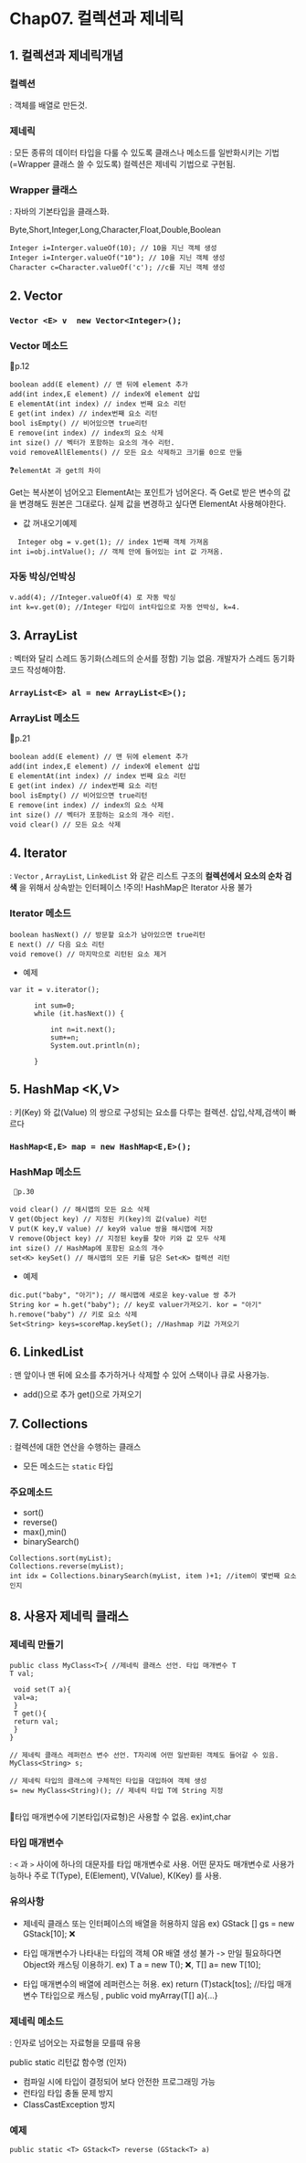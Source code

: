 # Chap07. 컬렉션과 제네릭

## 1. 컬렉션과 제네릭개념

### 컬렉션 
: 객체를 배열로 만든것. 

### 제네릭 
: 모든 종류의 데이터 타입을 다룰 수 있도록 클래스나 메소드를 일반화시키는 기법 (=Wrapper 클래스 쓸 수 있도록) 컬렉션은 제네릭 기법으로 구현됨.

### Wrapper 클래스 
: 자바의 기본타입을 클래스화. 

Byte,Short,Integer,Long,Character,Float,Double,Boolean


```
Integer i=Interger.valueOf(10); // 10을 지닌 객체 생성
Integer i=Interger.valueOf("10"); // 10을 지닌 객체 생성
Character c=Character.valueOf('c'); //c를 지닌 객체 생성
```

## 2. Vector<E> 
 
### `Vector <E> v  new Vector<Integer>();`

 
### Vector 메소드
  
   📌p.12
  ```
  boolean add(E element) // 맨 뒤에 element 추가
  add(int index,E element) // index에 element 삽입
  E elementAt(int index) // index 번째 요소 리턴
  E get(int index) // index번째 요소 리턴
  bool isEmpty() // 비어있으면 true리턴
  E remove(int index) // index의 요소 삭제
  int size() // 벡터가 포함하는 요소의 개수 리턴.
  void removeAllElements() // 모든 요소 삭제하고 크기를 0으로 만듦
  ```
  
  
❓`elementAt 과 get의 차이` 
  
  Get는 복사본이 넘어오고 ElementAt는 포인트가 넘어온다.
즉 Get로 받은 변수의 값을 변경해도 원본은 그대로다. 실제 값을 변경하고 싶다면 ElementAt 사용해야한다.
  
  + 값 꺼내오기예제
  ```
    Integer obg = v.get(1); // index 1번째 객체 가져옴
  int i=obj.intValue(); // 객체 안에 들어있는 int 값 가져옴.
  
  ```

  ### 자동 박싱/언박싱
  
  ```
  v.add(4); //Integer.valueOf(4) 로 자동 박싱
  int k=v.get(0); //Integer 타입이 int타입으로 자동 언박싱, k=4.
  ```
 
  
## 3. ArrayList<E> 
  : 벡터와 달리 스레드 동기화(스레드의 순서를 정함) 기능 없음. 개발자가 스레드 동기화 코드 작성해야함.
  
  ### `ArrayList<E> al = new ArrayList<E>();`
  
  
   
### ArrayList 메소드
  
   📌p.21
  ```
  boolean add(E element) // 맨 뒤에 element 추가
  add(int index,E element) // index에 element 삽입
  E elementAt(int index) // index 번째 요소 리턴
  E get(int index) // index번째 요소 리턴
  bool isEmpty() // 비어있으면 true리턴
  E remove(int index) // index의 요소 삭제
  int size() // 벡터가 포함하는 요소의 개수 리턴.
  void clear() // 모든 요소 삭제
  ```

## 4. Iterator
  : `Vector` , `ArrayList`, `LinkedList` 와 같은 리스트 구조의 **컬렉션에서 요소의 순차 검색** 을 위해서 상속받는 인터페이스
  !주의! HashMap은 Iterator 사용 불가
  
  ### Iterator 메소드
  ``` 
  boolean hasNext() // 방문할 요소가 남아있으면 true리턴
  E next() // 다음 요소 리턴
  void remove() // 마지막으로 리턴된 요소 제거
  ```
  
  
  - 예제
  ```
 var it = v.iterator();
		
		int sum=0;
		while (it.hasNext()) {
			
			int n=it.next();
			sum+=n;
			System.out.println(n);
			
		}
  
  ```
## 5. HashMap <K,V>
  : 키(Key) 와 값(Value) 의 쌍으로 구성되는 요소를 다루는 컬렉션. 삽입,삭제,검색이 빠르다
  
  ### `HashMap<E,E> map = new HashMap<E,E>();`
  
  
  ### HashMap 메소드
     📌p.30
  ```
  void clear() // 해시맵의 모든 요소 삭제
  V get(Object key) // 지정된 키(key)의 값(value) 리턴
  V put(K key,V value) // key와 value 쌍을 해시맵에 저장
  V remove(Object key) // 지정된 key를 찾아 키와 값 모두 삭제
  int size() // HashMap에 포함된 요소의 개수
  set<K> keySet() // 해시맵의 모든 키를 담은 Set<K> 컬렉션 리턴
  ```
  
  - 예제
  ```
  dic.put("baby", "아기"); // 해시맵에 새로운 key-value 쌍 추가
  String kor = h.get("baby"); // key로 valuer가져오기. kor = "아기"
  h.remove("baby") // 키로 요소 삭제
  Set<String> keys=scoreMap.keySet(); //Hashmap 키값 가져오기
  ```
  
## 6. LinkedList
  : 맨 앞이나 맨 뒤에 요소를 추가하거나 삭제할 수 있어 스택이나 큐로 사용가능.
  - add()으로 추가 get()으로 가져오기
 
  
## 7. Collections 
  : 컬렉션에 대한 연산을 수행하는 클래스
  
  - 모든 메소드는 `static` 타입
  
  ### 주요메소드
  - sort()
  - reverse()
  - max(),min()
  - binarySearch()
  
  ```
  Collections.sort(myList);
  Collections.reverse(myList);
  int idx = Collections.binarySearch(myList, item )+1; //item이 몇번째 요소인지
  
  ```
  
## 8. 사용자 제네릭 클래스
  
  
  ### 제네릭 만들기
  ```
 public class MyClass<T>{ //제네릭 클래스 선언. 타입 매개변수 T
  T val;
  
   void set(T a){
   val=a;
   }
   T get(){
   return val;
   }
 }
  
  // 제네릭 클래스 레퍼런스 변수 선언. T자리에 어떤 일반화된 객체도 들어갈 수 있음.
  MyClass<String> s;
  
  // 제네릭 타입의 클래스에 구체적인 타입을 대입하여 객체 생성
  s= new MyClass<String)(); // 제네릭 타입 T에 String 지정
                            
```  
                            
🚫타입 매개변수에 기본타입(자료형)은 사용할 수 없음. ex)int,char
                            
                            
 ### 타입 매개변수
: `<` 과 `>` 사이에 하나의 대문자를 타입 매개변수로 사용. 어떤 문자도 매개변수로 사용가능하나 주로 T(Type), E(Element), V(Value), K(Key) 를 사용. 
  
  
 ### 유의사항
  
   - 제네릭 클래스 또는 인터페이스의 배열을 허용하지 않음
  ex) GStack <Integer> [] gs = new GStack<Integer>[10];  ❌
  
  - 타입 매개변수가 나타내는 타입의 객체 OR 배열 생성 불가 -> 만일 필요하다면 Object와 캐스팅 이용하기.
  ex) T a = new T(); ❌, T[] a= new T[10];
  
 - 타입 매개변수의 배열에 레퍼런스는 허용.
  ex) return (T)stack[tos]; //타입 매개변수 T타입으로 캐스팅 , public void myArray(T[] a){...}
  
  
  ### 제네릭 메소드
  : 인자로 넘어오는 자료형을 모를때 유용
  
  public static <T> 리턴값 함수명 (인자)  
  
  - 컴파일 시에 타입이 결정되어 보다 안전한 프로그래밍 가능
  - 런타임 타입 충돌 문제 방지
  - ClassCastException 방지
  
  ### 예제
  ```
  public static <T> GStack<T> reverse (GStack<T> a)
  ```
  
  

  
  
                     
                            
                            
                            
                            
  
  
  
  
  
